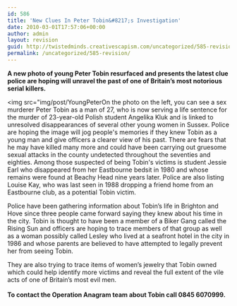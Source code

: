 ```yaml
---
id: 586
title: 'New Clues In Peter Tobin&#8217;s Investigation'
date: 2010-03-01T17:57:06+00:00
author: admin
layout: revision
guid: http://twistedminds.creativescapism.com/uncategorized/585-revision/
permalink: /uncategorized/585-revision/
---
```

<p class="dropcap-first">
  <strong>A new photo of young Peter Tobin resurfaced and presents the latest clue police are hoping will unravel the past of one of Britain&#8217;s most notorious serial killers. </strong>
</p>

<img src="img/post/YoungPeterOn the photo on the left, you can see a sex murderer Peter Tobin as a man of 27, who is now serving a life sentence for the murder of 23-year-old Polish student Angelika Kluk and is linked to unresolved disappearances of several other young women in Sussex. Police are hoping the image will jog people's memories if they knew Tobin as a young man and give officers a clearer view of his past. There are fears that he may have killed many more and could have been carrying out gruesome sexual attacks in the county undetected throughout the seventies and eighties. Among those suspected of being Tobin's victims is student Jessie Earl who disappeared from her Eastbourne bedsit in 1980 and whose remains were found at Beachy Head nine years later. Police are also listing Louise Kay, who was last seen in 1988 dropping a friend home from an Eastbourne club, as a potential Tobin victim. 

<p style="text-align: left;">
  Police have been gathering information about Tobin&#8217;s life in Brighton and Hove since three people came forward saying they knew about his time in the city. Tobin is thought to have been a member of a Biker Gang called the Rising Sun and officers are hoping to trace members of that group as well as a woman possibly called Lesley who lived at a seafront hotel in the city in 1986 and whose parents are believed to have attempted to legally prevent her from seeing Tobin.
</p>

<p style="text-align: left;">
  They are also trying to trace items of women&#8217;s jewelry that Tobin owned which could help identify more victims and reveal the full extent of the vile acts of one of Britain&#8217;s most evil men.<br /> <strong><br /> To contact the Operation Anagram team about Tobin call 0845 6070999. </strong>
</p>